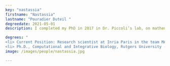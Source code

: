 ```yaml
---
key: "nastassia"
firstname: "Nastassia"
lastname: "Pouradier Duteil "
degreedate: 2021-05-01
description: I completed my PhD in 2017 in Dr. Piccoli’s lab, on mathematical models for pattern formation in biological systems. Before that, I got my master’s degree in Applied Mathematics from ENSTA ParisTech and Sorbonne University (Paris). After graduating from Rutgers University (Camden), I moved back to France and became a postdoctoral fellow with Francesco Salvarani, at University Paris-Dauphine. Since 2018, I have been a permanent researcher at Inria Paris and Sorbonne University. My research focuses on developing and studying mathematical models for large systems of interacting particles. I aim to explain pattern formation from a mathematical perspective, using tools such as asymptotic analysis or control theory. I am particularly interested in the various ways of deriving macroscopic limits of microscopic systems (mean-field, graph limit). I also continue to develop models for biological systems in close collaboration with biologists, specifically in the areas of developmental biology and cell-fate transition. Link to my personal website found  <a href="https://sites.google.com/site/nastassiapouradierduteil/">here</a>

degrees: "
<li> Current Position: Research scientist at Inria Paris in the team MAMBA (Modeling and Analysis for Medical and Biological Applications) and at the Jacques-Louis Lions Laboratory at Sorbonne University (Paris).
<li> Ph.D., Computational and Integrative Biology, Rutgers University - Camden, NJ, USA.</li>"
image: /images/people/nastassia.jpg

---
```


